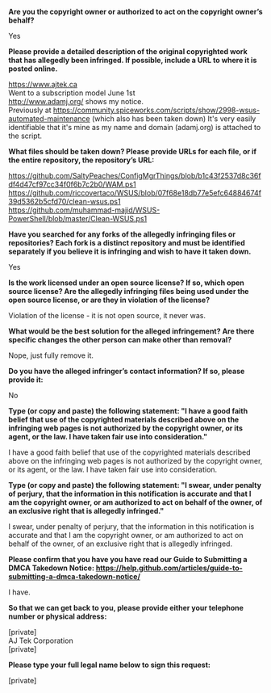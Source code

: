 **Are you the copyright owner or authorized to act on the copyright owner’s behalf?**

Yes

**Please provide a detailed description of the original copyrighted work that has allegedly been infringed. If possible, include a URL to where it is posted online.**

https://www.ajtek.ca  
Went to a subscription model June 1st  
http://www.adamj.org/ shows my notice.  
Previously at  https://community.spiceworks.com/scripts/show/2998-wsus-automated-maintenance (which also has been taken down) It's very easily identifiable that it's mine as my name and domain (adamj.org) is attached to the script.

**What files should be taken down? Please provide URLs for each file, or if the entire repository, the repository’s URL:**

https://github.com/SaltyPeaches/ConfigMgrThings/blob/b1c43f2537d8c36fdf4d47cf97cc34f0f6b7c2b0/WAM.ps1  
https://github.com/riccovertaco/WSUS/blob/07f68e18db77e5efc64884674f39d5362b5cfd70/clean-wsus.ps1  
https://github.com/muhammad-majid/WSUS-PowerShell/blob/master/Clean-WSUS.ps1

**Have you searched for any forks of the allegedly infringing files or repositories? Each fork is a distinct repository and must be identified separately if you believe it is infringing and wish to have it taken down.**

Yes

**Is the work licensed under an open source license? If so, which open source license? Are the allegedly infringing files being used under the open source license, or are they in violation of the license?** 

Violation of the license - it is not open source, it never was.

**What would be the best solution for the alleged infringement? Are there specific changes the other person can make other than removal?**

Nope, just fully remove it.

**Do you have the alleged infringer’s contact information? If so, please provide it:**

No

**Type (or copy and paste) the following statement: "I have a good faith belief that use of the copyrighted materials described above on the infringing web pages is not authorized by the copyright owner, or its agent, or the law. I have taken fair use into consideration."**

I have a good faith belief that use of the copyrighted materials described above on the infringing web pages is not authorized by the copyright owner, or its agent, or the law. I have taken fair use into consideration.

**Type (or copy and paste) the following statement: "I swear, under penalty of perjury, that the information in this notification is accurate and that I am the copyright owner, or am authorized to act on behalf of the owner, of an exclusive right that is allegedly infringed."**

I swear, under penalty of perjury, that the information in this notification is accurate and that I am the copyright owner, or am authorized to act on behalf of the owner, of an exclusive right that is allegedly infringed.

**Please confirm that you have you have read our Guide to Submitting a DMCA Takedown Notice: https://help.github.com/articles/guide-to-submitting-a-dmca-takedown-notice/**

I have.

**So that we can get back to you, please provide either your telephone number or physical address:**

[private]  
AJ Tek Corporation  
[private]

**Please type your full legal name below to sign this request:**

[private]
